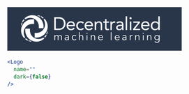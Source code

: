 <div class="references">
  <div class="reference">
    <a href="public/images/components/Logo/1.png">
      <img src="public/images/components/Logo/1.png" alt="Logo 1" />
    </a>
  </div>
</div>

```jsx
<Logo
  name=""
  dark={false}
/>
```
